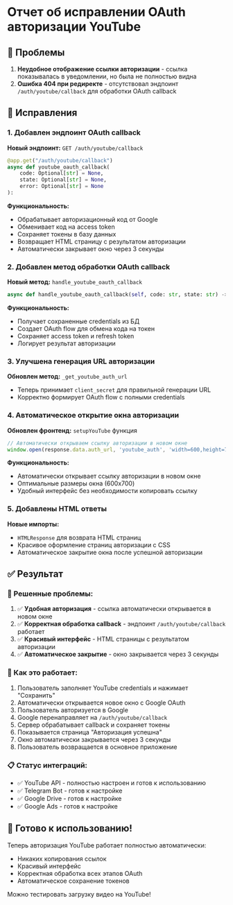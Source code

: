 # Отчет об исправлении OAuth авторизации YouTube

## 🐛 Проблемы

1. **Неудобное отображение ссылки авторизации** - ссылка показывалась в уведомлении, но была не полностью видна
2. **Ошибка 404 при редиректе** - отсутствовал эндпоинт `/auth/youtube/callback` для обработки OAuth callback

## 🔧 Исправления

### 1. Добавлен эндпоинт OAuth callback

**Новый эндпоинт:** `GET /auth/youtube/callback`

```python
@app.get("/auth/youtube/callback")
async def youtube_oauth_callback(
    code: Optional[str] = None,
    state: Optional[str] = None,
    error: Optional[str] = None
):
```

**Функциональность:**
- Обрабатывает авторизационный код от Google
- Обменивает код на access token
- Сохраняет токены в базу данных
- Возвращает HTML страницу с результатом авторизации
- Автоматически закрывает окно через 3 секунды

### 2. Добавлен метод обработки OAuth callback

**Новый метод:** `handle_youtube_oauth_callback`

```python
async def handle_youtube_oauth_callback(self, code: str, state: str) -> Dict[str, Any]:
```

**Функциональность:**
- Получает сохраненные credentials из БД
- Создает OAuth flow для обмена кода на токен
- Сохраняет access token и refresh token
- Логирует результат авторизации

### 3. Улучшена генерация URL авторизации

**Обновлен метод:** `_get_youtube_auth_url`

- Теперь принимает `client_secret` для правильной генерации URL
- Корректно формирует OAuth flow с полными credentials

### 4. Автоматическое открытие окна авторизации

**Обновлен фронтенд:** `setupYouTube` функция

```javascript
// Автоматически открываем ссылку авторизации в новом окне
window.open(response.data.auth_url, 'youtube_auth', 'width=600,height=700,scrollbars=yes,resizable=yes');
```

**Функциональность:**
- Автоматически открывает ссылку авторизации в новом окне
- Оптимальные размеры окна (600x700)
- Удобный интерфейс без необходимости копировать ссылку

### 5. Добавлены HTML ответы

**Новые импорты:**
- `HTMLResponse` для возврата HTML страниц
- Красивое оформление страниц авторизации с CSS
- Автоматическое закрытие окна после успешной авторизации

## ✅ Результат

### 🎯 Решенные проблемы:

1. ✅ **Удобная авторизация** - ссылка автоматически открывается в новом окне
2. ✅ **Корректная обработка callback** - эндпоинт `/auth/youtube/callback` работает
3. ✅ **Красивый интерфейс** - HTML страницы с результатом авторизации
4. ✅ **Автоматическое закрытие** - окно закрывается через 3 секунды

### 🚀 Как это работает:

1. Пользователь заполняет YouTube credentials и нажимает "Сохранить"
2. Автоматически открывается новое окно с Google OAuth
3. Пользователь авторизуется в Google
4. Google перенаправляет на `/auth/youtube/callback`
5. Сервер обрабатывает callback и сохраняет токены
6. Показывается страница "Авторизация успешна"
7. Окно автоматически закрывается через 3 секунды
8. Пользователь возвращается в основное приложение

### 📋 Статус интеграций:

- ✅ YouTube API - полностью настроен и готов к использованию
- ✅ Telegram Bot - готов к настройке
- ✅ Google Drive - готов к настройке  
- ✅ Google Ads - готов к настройке

## 🎉 Готово к использованию!

Теперь авторизация YouTube работает полностью автоматически:
- Никаких копирования ссылок
- Красивый интерфейс
- Корректная обработка всех этапов OAuth
- Автоматическое сохранение токенов

Можно тестировать загрузку видео на YouTube!
